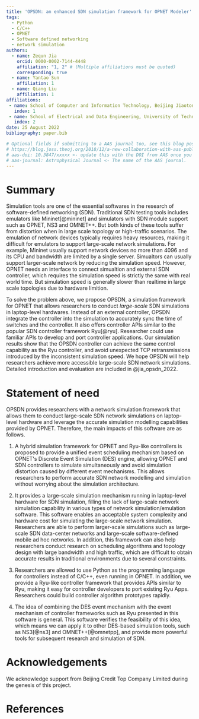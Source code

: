 ```yaml
---
title: 'OPSDN: an enhanced SDN simulation framework for OPNET Modeler'
tags:
  - Python
  - C/C++
  - OPNET
  - Software defined networking
  - network simulation
authors:
  - name: Zequn Jia
    orcid: 0000-0002-7144-4448
    affiliation: "1, 2" # (Multiple affiliations must be quoted)
    corresponding: true
  - name: Yantao Sun
    affiliation: 1
  - name: Qiang Liu
    affiliation: 1
affiliations:
 - name: School of Computer and Information Technology, Beijing Jiaotong University, Beijing, China.
   index: 1
 - name: School of Electrical and Data Engineering, University of Technology Sydney, Sydney, Australia.
   index: 2
date: 25 August 2022
bibliography: paper.bib

# Optional fields if submitting to a AAS journal too, see this blog post:
# https://blog.joss.theoj.org/2018/12/a-new-collaboration-with-aas-publishing
# aas-doi: 10.3847/xxxxx <- update this with the DOI from AAS once you know it.
# aas-journal: Astrophysical Journal <- The name of the AAS journal.
---
```


# Summary
Simulation tools are one of the essential softwares in the research of software-defined networking (SDN). Traditional SDN testing tools includes emulators like Mininet[@mininet] and simulators with SDN module support such as OPNET, NS3 and OMNET++. But both kinds of these tools suffer from distortion when in large scale topology or high-traffic scenarios. The emulation of network devices typically requires heavy resources, making it difficult for emulators to support large-scale network simulations. For example, Mininet usually support network devices no more than 4096 and its CPU and bandwidth are limited by a single server. Simualtors can usually support larger-scale network by reducing the simulation speed. However, OPNET needs an interface to connect simualtion and external SDN controller, which requires the simulation speed is strictly the same with real world time. But simulation speed is generally slower than realtime in large scale topologies due to hardware limition.

To solve the problem above, we propose OPSDN, a simulation framework for OPNET that allows researchers to conduct *large-scale* SDN simulations in laptop-level hardwares. Instead of an external controller, OPSDN integrate the controller into the simulation to accurately sync the time of switches and the controller. It also offers controller APIs similar to the popular SDN controller framework Ryu[@ryu]. Researcher could use familiar APIs to develop and port controller applications.
Our simulation results show that the OPSDN controller can achieve the same control capability as the Ryu controller, and avoid unexpected TCP retransmissions introduced by the inconsistent simulation speed. We hope OPSDN will help researchers achieve more accessible large-scale SDN network simulations. Detailed introduction and evaluation are included in @jia_opsdn_2022.



# Statement of need
OPSDN provides researchers with a network simulation framework that allows them to conduct large-scale SDN network simulations on laptop-level hardware and leverage the accurate simulation modelling capabilities provided by OPNET. Therefore, the main impacts of this software are as follows.

1.	A hybrid simulation framework for OPNET and Ryu-like controllers is proposed to provide a unified event scheduling mechanism based on OPNET's Discrete Event Simulation (DES) engine, allowing OPNET and SDN controllers to simulate simultaneously and avoid simulation distortion caused by different event mechanisms. This allows researchers to perform accurate SDN network modelling and simulation without worrying about the simulation architecture.

2. It provides a large-scale simulation mechanism running in laptop-level hardware for SDN simulation, filling the lack of large-scale network simulation capability in various types of network simulation/emulation software. This software enables an acceptable system complexity and hardware cost for simulating the large-scale network simulation. Researchers are able to perform larger-scale simulations such as large-scale SDN data-center networks and large-scale software-defined mobile ad hoc networks. In addition, this framework can also help researchers conduct research on scheduling algorithms and topology design with large bandwidth and high traffic, which are difficult to obtain accurate results in traditional environments due to several constraints.

3. Researchers are allowed to use Python as the programming language for controllers instead of C/C++, even running in OPNET. In addition, we provide a Ryu-like controller framework that provides APIs similar to Ryu, making it easy for controller developers to port existing Ryu Apps. Researchers could build controller algorithm prototypes rapidly.

4. The idea of combining the DES event mechanism with the event mechanism of controller frameworks such as Ryu presented in this software is general. This software verifies the feasibility of this idea, which means we can apply it to other DES-based simulation tools, such as NS3[@ns3] and OMNET++[@omnetpp], and provide more powerful tools for subsequent research and simulation of SDN.

# Acknowledgements

We acknowledge support from Beijing Credit Top Company Limited during the genesis of this project.

# References
